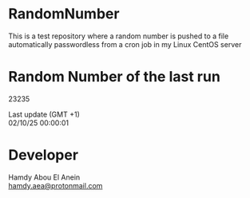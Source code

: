 # RandomNumber    
This is a test repository where a random number is pushed to a file automatically passwordless from a cron job in my Linux CentOS server    
# Random Number of the last run   
23235
      
Last update (GMT +1)    
02/10/25 00:00:01
# Developer    
Hamdy Abou El Anein   
hamdy.aea@protonmail.com
